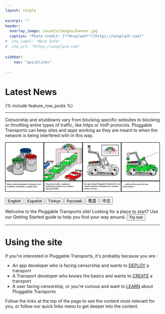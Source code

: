 ```yaml
---
layout: single

excerpt: ""
header:
  overlay_image: /assets/images/banner.jpg
  caption: "Photo credit: [**Unsplash**](https://unsplash.com)"
#  cta_label: "More Info"
#  cta_url: "https://unsplash.com"

sidebar:
    nav: "quicklinks"

---
```


# Latest News

{% include feature_row_posts %}

---

Censorship and shutdowns vary from blocking specific websites to blocking or throttling entire types of traffic, like https or VoIP protocols. Pluggable Transports can keep sites and apps working as they are meant to when the network is being interfered with in this way.

<!--<img src="/assets/images/comic.png" alt="What are Pluggable Transports?" />-->

<img id="ptComic" src="/assets/images/comic_en.png">

<button onclick="langChange_en()">English</button>
<button onclick="langChange_es()">Español</button>
<button onclick="langChange_tr()">Türkçe</button>
<button onclick="langChange_ru()">Русский</button>
<button onclick="langChange_cn()">粵語</button>
<button onclick="langChange_tw()">中文</button>

<div id="langWelcome">Welcome to the Pluggable Transports site! Looking for a place to start? Use our Getting Started guide to help you find your way around.
<button onclick="myGuide_en()">Try me!</button> </div>

<script>
	function langChange_en() {
       document.getElementById("langWelcome").innerHTML = "Welcome to the Pluggable Transports site! Looking for a place to start? Use our Getting Started guide to help you find your way around. <button onclick=\"myGuide_en()\">Try me!</button>";
       document.getElementById('ptComic').src='/assets/images/comic_en.png';
	}
	function langChange_es() {
       document.getElementById("langWelcome").innerHTML = "Juega a través de nuestra guía a Transportes Conectables <button onclick=\"myGuide_es()\">àqui</button>"; 
       document.getElementById('ptComic').src='/assets/images/comic_es.png';
    }
    function langChange_tr() {
       document.getElementById("langWelcome").innerHTML = "<button onclick=\"myGuide_tr()\">Buraya tıklayarak</button> Değiştirilebilir Taşıyıcılar rehberimize göz atabilirsiniz.";
       document.getElementById('ptComic').src='/assets/images/comic_tr.png';
    }
    function langChange_ru() {
       document.getElementById("langWelcome").innerHTML = "мотрите видео руководство по Подключаемым транспортам <button onclick=\"myGuide_ru()\">здесь</button>";
       document.getElementById('ptComic').src='/assets/images/comic_ru.png';
    }
    function langChange_tw() {
       document.getElementById("langWelcome").innerHTML = "透過可插拔傳輸指示<button onclick=\"myGuide_tw()\">播放</button>";
       document.getElementById('ptComic').src='/assets/images/comic_zhtw.png';
    }
    function langChange_cn() {
       document.getElementById("langWelcome").innerHTML = "我们在<button onclick=\"myGuide_cn()\">此处</button>提供了可插拔传输步骤式的指南";
       document.getElementById('ptComic').src='/assets/images/comic_zhcn.png';
    }

    function myGuide_es() {
    	window.open("/gettingstarted_es.html", "_blank", "toolbar=no,scrollbars=yes,resizable=no");
    }
	function myGuide_tr() {
    	window.open("/gettingstarted_tr.html", "_blank", "toolbar=no,scrollbars=yes,resizable=no");
    }
	function myGuide_ru() {
    	window.open("/gettingstarted_ru.html", "_blank", "toolbar=no,scrollbars=yes,resizable=no");
	}
	function myGuide_cn() {
    	window.open("/gettingstarted_zhcn.html", "_blank", "toolbar=no,scrollbars=yes,resizable=no");
	}
	function myGuide_tw() {
    	window.open("/gettingstarted_zhtw.html", "_blank", "toolbar=no,scrollbars=yes,resizable=no");
	}
	function myGuide_en() {
    	window.open("/gettingstarted.html", "_blank", "toolbar=no,scrollbars=yes,resizable=no");
	}
</script>

---

# Using the site

If you're interested in Pluggable Transports, it's probably because you are :

- An app developer who is facing censorship and wants to [DEPLOY](/implement/) a transport
- A Transport developer who knows the basics and wants to [CREATE](/build/) a transport
- A user facing censorship, or you're curious and want to [LEARN](/about/) about Pluggable Transports

Follow the links at the top of the page to see the content most relevant for you, or follow our quick links menu to get deeper into the content.
